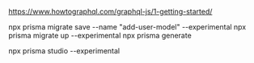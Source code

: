 https://www.howtographql.com/graphql-js/1-getting-started/


npx prisma migrate save --name "add-user-model" --experimental
npx prisma migrate up --experimental
npx prisma generate

npx prisma studio --experimental